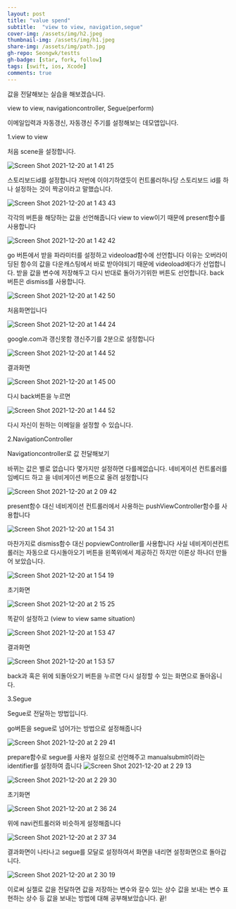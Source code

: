 ```yaml
---
layout: post
title: "value spend" 
subtitle:  "view to view, navigation,segue"
cover-img: /assets/img/h2.jpeg
thumbnail-img: /assets/img/h1.jpeg
share-img: /assets/img/path.jpg
gh-repo: Seongwk/testts
gh-badge: [star, fork, follow]
tags: [swift, ios, Xcode]
comments: true
---
```



값을 전달해보는 실습을 해보겠습니다.

view to view, navigationcontroller, Segue(perform)

이메일입력과 자동갱신, 자동갱신 주기를 설정해보는 데모앱입니다.

1.view to view


처음 scene을 설정합니다.

![Screen Shot 2021-12-20 at 1 41 25](https://user-images.githubusercontent.com/40172001/146683688-722b7b7d-fd0d-44d3-99f6-6ef3e9a3e912.png)

스토리보드id를 설정합니다 저번에 이야기하였듯이 컨트롤러하나당 스토리보드 id를 하나 설정하는 것이 짝궁이라고 말했습니다.

![Screen Shot 2021-12-20 at 1 43 43](https://user-images.githubusercontent.com/40172001/146683706-e3e7fd8a-ed57-487d-a6f3-12f4886c7453.png)

각각의 버튼을 해당하는 값을 선언해줍니다 view to view이기 때문에 present함수를 사용합니다

![Screen Shot 2021-12-20 at 1 42 42](https://user-images.githubusercontent.com/40172001/146683766-3b191c1e-1579-4176-b9b9-f036041dd746.png)

go 버튼에서 받을 파라미터를 설정하고 videoload함수에 선언합니다 이유는 오버라이딩된 함수의 값을 다운캐스팅에서 바로 받아야되기 때문에 videoload에다가 선업합니다.
받을 값을 변수에 저장해두고 다시 반대로 돌아가기위한 버튼도 선언합니다.
back버튼은 dismiss를 사용합니다.

![Screen Shot 2021-12-20 at 1 42 50](https://user-images.githubusercontent.com/40172001/146683794-85f182c6-8f6f-4d85-b8c1-a0465adf5633.png)

처음화면입니다

![Screen Shot 2021-12-20 at 1 44 24](https://user-images.githubusercontent.com/40172001/146683896-91b4eb7e-ee64-4dc1-a51f-1b7b3cec1be5.png)

google.com과 갱신못함 갱신주기를 2분으로 설정합니다

![Screen Shot 2021-12-20 at 1 44 52](https://user-images.githubusercontent.com/40172001/146683936-83d8ac1f-473a-4c21-9629-96faf3e62c7d.png)

결과화면

![Screen Shot 2021-12-20 at 1 45 00](https://user-images.githubusercontent.com/40172001/146683951-f8bf775e-4255-4da8-b26b-a932885d744d.png)

다시 back버튼을 누르면

![Screen Shot 2021-12-20 at 1 44 52](https://user-images.githubusercontent.com/40172001/146683959-94259cce-d5e5-485f-a45b-906cc802714f.png)

다시 자신이 원하는 이메일을 설정할 수 있습니다.

2.NavigationController


Navigationcontroller로 값 전달해보기

바뀌는 값은 별로 없습니다 몇가지만 설정하면 다를께없습니다.
네비게이션 컨트롤러를 임베디드 하고 을 네비게이션 버튼으로 올려 설정합니다

![Screen Shot 2021-12-20 at 2 09 42](https://user-images.githubusercontent.com/40172001/146684034-44f56d7a-64ea-4afd-aa6f-f399a7c610c8.png)

present함수 대신 네비게이션 컨트롤러에서 사용하는 pushViewController함수를 사용합니다

![Screen Shot 2021-12-20 at 1 54 31](https://user-images.githubusercontent.com/40172001/146684048-d8c0c042-6c7c-41b6-93ef-6ed0f9f7bdc8.png)

마찬가지로 dismiss함수 대신 popviewController를 사용합니다 사실 네비게이션컨트롤러는 자동으로 다시돌아오기 버튼을 왼쪽위에서 제공하긴 하지만 이론상 하나더 만들어 보았습니다.

![Screen Shot 2021-12-20 at 1 54 19](https://user-images.githubusercontent.com/40172001/146684122-169bd706-8b5c-45e8-ac09-bb97f8c92102.png)

초기화면

![Screen Shot 2021-12-20 at 2 15 25](https://user-images.githubusercontent.com/40172001/146684217-ff2a7f40-923e-4d1d-89dd-58397de599d3.png)


똑같이 설정하고 (view to view same situation)


![Screen Shot 2021-12-20 at 1 53 47](https://user-images.githubusercontent.com/40172001/146684223-287a6ad3-1483-4dd8-882c-f0a5fabd5154.png)

결과화면

![Screen Shot 2021-12-20 at 1 53 57](https://user-images.githubusercontent.com/40172001/146684235-fb14a3f5-0484-4043-a3aa-fa888b83ea51.png)

back과 혹은 위에 되돌아오기 버튼을 누르면 다시 설정할 수 있는 화면으로 돌아옵니다.

3.Segue


Segue로 전달하는 방법입니다.

go버튼을 segue로 넘어가는 방법으로 설정해줍니다

![Screen Shot 2021-12-20 at 2 29 41](https://user-images.githubusercontent.com/40172001/146684754-2f71c73e-b5e0-47fd-8589-29b2347c89a1.png)

prepare함수로 segue를 사용자 설정으로 선언해주고 manualsubmit이라는 identifier를 설정하여 줍니다
![Screen Shot 2021-12-20 at 2 29 13](https://user-images.githubusercontent.com/40172001/146684770-eb6abc96-1c99-4ea9-bc26-b2213c9be676.png)

![Screen Shot 2021-12-20 at 2 29 30](https://user-images.githubusercontent.com/40172001/146684838-28eddf8c-c352-4e45-b1ec-c02f41f57dc5.png)

초기화면

![Screen Shot 2021-12-20 at 2 36 24](https://user-images.githubusercontent.com/40172001/146684897-108ab0e8-fd2c-4839-a973-beed6b287a44.png)

위에 navi컨트롤러와 비슷하게 설정해줍니다

![Screen Shot 2021-12-20 at 2 37 34](https://user-images.githubusercontent.com/40172001/146684928-789383a4-d00e-4426-9670-e6502b6ef852.png)

결과화면이 나타나고 segue를 모달로 설정하여서 화면을 내리면 설정화면으로 돌아갑니다.

![Screen Shot 2021-12-20 at 2 30 19](https://user-images.githubusercontent.com/40172001/146684954-625c32fb-d43e-4937-9f16-9e91c63e8704.png)


이로써 실젤로 값을 전달하면 값을 저장하는 변수와 갈수 있는 상수 값을 보내는 변수 표현하는 상수 등 값을 보내는 방법에 대해 공부해보았습니다.
끝!


